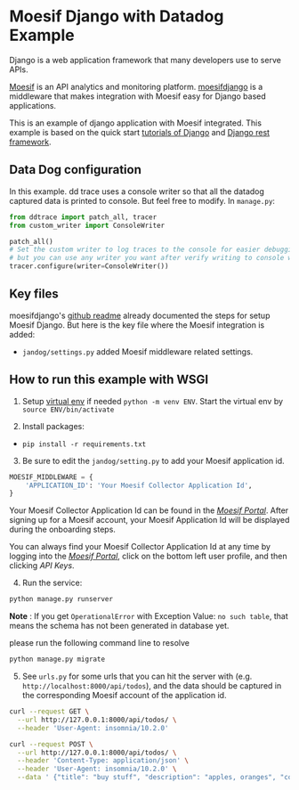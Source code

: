# Moesif Django with Datadog Example

Django is a web application framework that many developers use to serve APIs.

[Moesif](https://www.moesif.com) is an API analytics and monitoring platform. [moesifdjango](https://github.com/Moesif/moesifdjango)
is a middleware that makes integration with Moesif easy for Django based applications.

This is an example of django application with Moesif integrated. This example is based
on the quick start [tutorials of Django](https://docs.djangoproject.com/en/1.11/intro/) and [Django rest framework](http://www.django-rest-framework.org/#quickstart).

## Data Dog configuration

In this example. dd trace uses a console writer so that all the datadog captured data is printed to console. But feel free to modify. In `manage.py`:

```python
from ddtrace import patch_all, tracer
from custom_writer import ConsoleWriter

patch_all()
# Set the custom writer to log traces to the console for easier debugging
# but you can use any writer you want after verify writing to console works.
tracer.configure(writer=ConsoleWriter())

```


## Key files

moesifdjango's [github readme](https://github.com/Moesif/moesifdjango) already documented
the steps for setup Moesif Django. But here is the key file where the Moesif integration is added:

- `jandog/settings.py` added Moesif middleware related settings.

## How to run this example with WSGI

1. Setup [virtual env](https://docs.python.org/3.10/library/venv.html) if needed `python -m venv ENV`. Start the virtual env by `source ENV/bin/activate`

2. Install packages:
* `pip install -r requirements.txt`

3. Be sure to edit the `jandog/setting.py` to add your Moesif application id.

  ```python
  MOESIF_MIDDLEWARE = {
      'APPLICATION_ID': 'Your Moesif Collector Application Id',
  }
  ```

Your Moesif Collector Application Id can be found in the [_Moesif Portal_](https://www.moesif.com/).
After signing up for a Moesif account, your Moesif Application Id will be displayed during the onboarding steps.

You can always find your Moesif Collector Application Id at any time by logging
into the [_Moesif Portal_](https://www.moesif.com/), click on the bottom left user profile,
and then clicking _API Keys_.

4. Run the service:

```bash
python manage.py runserver
```

**Note** : If you get `OperationalError` with Exception Value: `no such table`, that means the schema has not been generated in database yet.

please run the following command line to resolve
```bash
python manage.py migrate
```

5. See `urls.py` for some urls that you can hit the server with
(e.g. `http://localhost:8000/api/todos`), and the data
should be captured in the corresponding Moesif account of the application id.

```bash
curl --request GET \
  --url http://127.0.0.1:8000/api/todos/ \
  --header 'User-Agent: insomnia/10.2.0'
```

```bash
curl --request POST \
  --url http://127.0.0.1:8000/api/todos/ \
  --header 'Content-Type: application/json' \
  --header 'User-Agent: insomnia/10.2.0' \
  --data ' {"title": "buy stuff", "description": "apples, oranges", "completed": false}'
```

